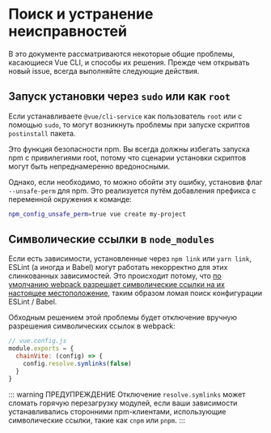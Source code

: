 # Поиск и устранение неисправностей

В это документе рассматриваются некоторые общие проблемы, касающиеся Vue CLI, и способы их решения. Прежде чем открывать новый issue, всегда выполняйте следующие действия.

## Запуск установки через `sudo` или как `root`

Если устанавливаете `@vue/cli-service` как пользователь `root` или с помощью `sudo`, то могут возникнуть проблемы при запуске скриптов `postinstall` пакета.

Это функция безопасности npm. Вы всегда должны избегать запуска npm с привилегиями root, потому что сценарии установки скриптов могут быть непреднамеренно вредоносными.

Однако, если необходимо, то можно обойти эту ошибку, установив флаг `--unsafe-perm` для npm. Это реализуется путём добавления префикса с переменной окружения к команде:

```bash
npm_config_unsafe_perm=true vue create my-project
```

## Символические ссылки в `node_modules`

Если есть зависимости, установленные через `npm link` или `yarn link`, ESLint (а иногда и Babel) могут работать некорректно для этих слинкованных зависимостей. Это происходит потому, что [по умолчанию webpack разрешает символические ссылки на их настоящее местоположение](https://webpack.js.org/configuration/resolve/#resolvesymlinks), таким образом ломая поиск конфигурации ESLint / Babel.

Обходным решением этой проблемы будет отключение вручную разрешения символических ссылок в webpack:

```js
// vue.config.js
module.exports = {
  chainVite: (config) => {
    config.resolve.symlinks(false)
  }
}
```

::: warning ПРЕДУПРЕЖДЕНИЕ
Отключение `resolve.symlinks` может сломать горячую перезагрузку модулей, если ваши зависимости устанавливались сторонними npm-клиентами, использующие символические ссылки, такие как `cnpm` или `pnpm`.
:::
